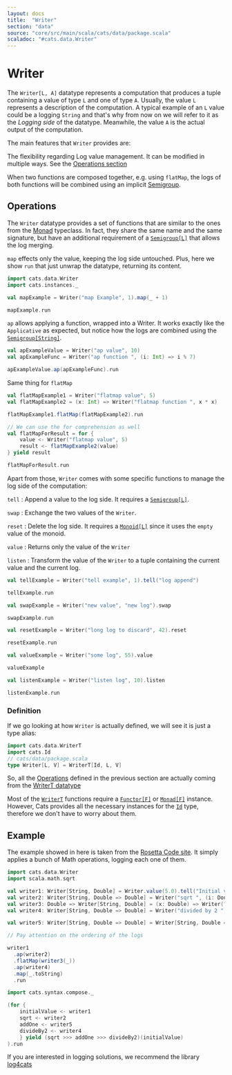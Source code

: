 ```yaml
---
layout: docs
title:  "Writer"
section: "data"
source: "core/src/main/scala/cats/data/package.scala"
scaladoc: "#cats.data.Writer"
---
```

# Writer

The `Writer[L, A]` datatype represents a computation that produces a
tuple containing a value of type `L` and one of type `A`. Usually, the
value `L` represents a description of the computation. A typical
example of an `L` value could be a logging `String` and that's why
from now on we will refer to it as the _Logging side_ of the
datatype. Meanwhile, the value `A` is the actual output of the
computation.

The main features that `Writer` provides are:

The flexibility regarding Log value management. It can be modified in
multiple ways. See the [Operations section](#operations)

When two functions are composed together, e.g. using `flatMap`, the logs
  of both functions will be combined using an implicit
  [Semigroup](https://typelevel.org/cats/typeclasses/semigroup.html).

## Operations

The `Writer` datatype provides a set of functions that are similar to
the ones from the
[Monad](https://typelevel.org/cats/typeclasses/monad.html)
typeclass. In fact, they share the same name and the same signature,
but have an additional requirement of a
[`Semigroup[L]`](https://typelevel.org/cats/typeclasses/semigroup.html)
that allows the log merging.

`map` effects only the value, keeping the log side untouched. Plus, here we show `run`
that just unwrap the datatype, returning its content.

```scala mdoc
import cats.data.Writer
import cats.instances._

val mapExample = Writer("map Example", 1).map(_ + 1)

mapExample.run
```

`ap` allows applying a function, wrapped into a Writer. It works
exactly like the `Applicative` as expected, but notice how the logs
are combined using the [`Semigroup[String]`](https://typelevel.org/cats/typeclasses/semigroup.html).

```scala mdoc
val apExampleValue = Writer("ap value", 10)
val apExampleFunc = Writer("ap function ", (i: Int) => i % 7)

apExampleValue.ap(apExampleFunc).run
```

Same thing for `flatMap`

```scala mdoc
val flatMapExample1 = Writer("flatmap value", 5)
val flatMapExample2 = (x: Int) => Writer("flatmap function ", x * x)

flatMapExample1.flatMap(flatMapExample2).run

// We can use the for comprehension as well
val flatMapForResult = for {
    value <- Writer("flatmap value", 5)
    result <- flatMapExample2(value)
} yield result

flatMapForResult.run
```

Apart from those, `Writer` comes with some specific functions to manage
the log side of the computation:

`tell`
:  Append a value to the log side. It requires a [`Semigroup[L]`](https://typelevel.org/cats/typeclasses/semigroup.html).

`swap`
:  Exchange the two values of the `Writer`.

`reset`
:  Delete the log side. It requires a [`Monoid[L]`](https://typelevel.org/cats/typeclasses/monoid.html) since it uses the `empty` value of the monoid.

`value`
:  Returns only the value of the `Writer`

`listen`
:  Transform the value of the `Writer` to a tuple containing the
   current value and the current log.

```scala mdoc
val tellExample = Writer("tell example", 1).tell("log append")

tellExample.run

val swapExample = Writer("new value", "new log").swap

swapExample.run

val resetExample = Writer("long log to discard", 42).reset

resetExample.run

val valueExample = Writer("some log", 55).value

valueExample

val listenExample = Writer("listen log", 10).listen

listenExample.run

```

### Definition

If we go looking at how `Writer` is actually defined, we will see
it is just a type alias:

```scala mdoc:silent
import cats.data.WriterT
import cats.Id
// cats/data/package.scala
type Writer[L, V] = WriterT[Id, L, V]
```

So, all the [Operations](#operations) defined in the previous section
are actually coming from the [WriterT
datatype](https://typelevel.org/cats/datatypes/writert.html)

Most of the [`WriterT`](https://typelevel.org/cats/datatypes/writert.html) functions require a
[`Functor[F]`](https://typelevel.org/cats/typeclasses/functor.html) or
[`Monad[F]`](https://typelevel.org/cats/typeclasses/monad.html)
instance. However, Cats provides all the necessary instances for the
[`Id`](https://typelevel.org/cats/datatypes/id.html) type, therefore
we don't have to worry about them.

## Example

The example showed in here is taken from the [Rosetta Code
site](https://rosettacode.org/wiki/Monads/Writer_monad). It simply
applies a bunch of Math operations, logging each one of them.

```scala mdoc:silent:reset
import cats.data.Writer
import scala.math.sqrt

val writer1: Writer[String, Double] = Writer.value(5.0).tell("Initial value ")
val writer2: Writer[String, Double => Double] = Writer("sqrt ", (i: Double) => sqrt(i))
val writer3: Double => Writer[String, Double] = (x: Double) => Writer("add 1 ", x + 1)
val writer4: Writer[String, Double => Double] = Writer("divided by 2 ", (x: Double) => x / 2)

val writer5: Writer[String, Double => Double] = Writer[String, Double => Double](writer3(0).written,(x: Double) => writer3(x).value)
```

```scala mdoc
// Pay attention on the ordering of the logs

writer1
  .ap(writer2)
  .flatMap(writer3(_))
  .ap(writer4)
  .map(_.toString)
  .run

import cats.syntax.compose._

(for {
    initialValue <- writer1
    sqrt <- writer2
    addOne <- writer5
    divideBy2 <- writer4
    } yield (sqrt >>> addOne >>> divideBy2)(initialValue)
).run
```

If you are interested in logging solutions, we recommend the library [log4cats](https://typelevel.org/log4cats/)
